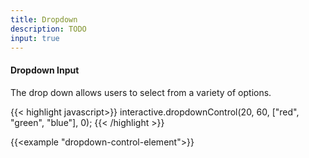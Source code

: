 ```yaml
---
title: Dropdown
description: TODO
input: true
---
```



#### Dropdown Input

The drop down allows users to select from a variety of options.

{{< highlight javascript>}}
interactive.dropdownControl(20, 60, ["red", "green", "blue"], 0);
{{< /highlight >}}

{{<example "dropdown-control-element">}}